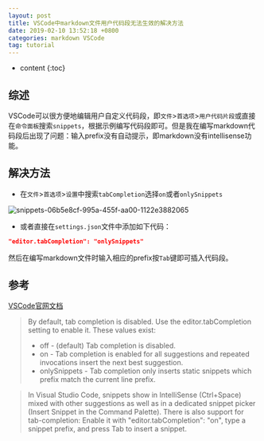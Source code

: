 ```yaml
---
layout: post
title: VSCode中markdown文件用户代码段无法生效的解决方法
date: 2019-02-10 13:52:18 +0800
categories: markdown VSCode
tag: tutorial
---
```


* content
{:toc}


## 综述

VSCode可以很方便地编辑用户自定义代码段，即`文件`>`首选项`>`用户代码片段`或直接在`命令面板`搜索`snippets`，根据示例编写代码段即可。但是我在编写markdown代码段后出现了问题：输入prefix没有自动提示，即markdown没有intellisense功能。

## 解决方法

* 在`文件`>`首选项`>`设置`中搜索`tabCompletion`选择`on`或者`onlySnippets`

![snippets-06b5e8cf-995a-455f-aa00-1122e3882065](https://md-image-1258527510.cos.ap-shanghai.myqcloud.com/snippets-06b5e8cf-995a-455f-aa00-1122e3882065.png)

* 或者直接在`settings.json`文件中添加如下代码：

```json
"editor.tabCompletion": "onlySnippets"
```

然后在编写markdown文件时输入相应的prefix按`Tab`键即可插入代码段。

## 参考

[VSCode官网文档](https://code.visualstudio.com/docs/editor/userdefinedsnippets)

>By default, tab completion is disabled. Use the editor.tabCompletion setting to enable it. These values exist:
>
>* off - (default) Tab completion is disabled.
>* on - Tab completion is enabled for all suggestions and repeated invocations insert the next best suggestion.
>* onlySnippets - Tab completion only inserts static snippets which prefix match the current line prefix.

>In Visual Studio Code, snippets show in IntelliSense (Ctrl+Space) mixed with other suggestions as well as in a dedicated snippet picker (Insert Snippet in the Command Palette). There is also support for tab-completion: Enable it with "editor.tabCompletion": "on", type a snippet prefix, and press Tab to insert a snippet.